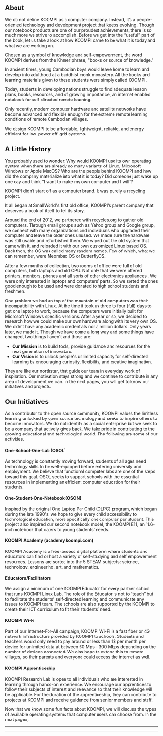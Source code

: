 ## About

We do not define KOOMPI as a computer company. Instead, it’s a people-oriented technology and development project that keeps evolving. Though our notebook products are one of our proudest achievements, there is so much more we strive to accomplish. Before we get into the “useful” part of the book, let us take a look at how KOOMPI came to be what it is today and what we are working on.

Chosen as a symbol of knowledge and self-empowerment, the word KOOMPI derives from the Khmer phrase, "books or source of knowledge."

In ancient times, young Cambodian boys would leave home to learn and develop into adulthood at a buddhist monk monastery. All the books and learning materials given to these students were simply called KOOMPI.

Today, students in developing nations struggle to find adequate lesson plans, books, resources, and of growing importance, an internet enabled notebook for self-directed remote learning.

Only recently, modern computer hardware and satellite networks have become advanced and flexible enough for the extreme remote learning conditions of remote Cambodian villages.

We design KOOMPI to be affordable, lightweight, reliable, and energy efficient for low-power off-grid systems. 

## A Little History
You probably used to wonder: Why would KOOMPI use its own operating system when there are already so many variants of Linux, Microsoft Windows or Apple MacOS? Who are the people behind KOOMPI and how did the company materialize into what it is today? Did someone just wake up one day and think “I want to make my own computer and I will”? 

KOOMPI didn’t start off as a computer brand. It was purely a recycling project. 

It all began at SmallWorld's first old office, KOOMPI’s parent company that deserves a book of itself  to tell its story. 

Around the end of 2012, we partnered with recycles.org to gather old computers. Through email groups such as Yahoo group and Google group, we connect with many organizations and individuals who upgraded their computer and leave the older ones unused. We made sure the hardware was still usable and refurbished them. We wiped out the old system that came with it, and reloaded it with our own customized Linux based OS. Back then, the OS was called many random names. Few of which, what we can remember, were Meombao OS or ButterflyOS. 

After a few months of collection, two rooms of office were full of old computers, both laptops and old CPU. Not only that we were offered printers, monitors, phones and all sorts of other electronics appliances . We were only interested in laptops and computers’ parts. So we sorted the ones good enough to be used and were donated to high school students and freshmen.

One problem we had on top of the mountain of old computers was their incompatibility with Linux. At the time it took us three to four (full) days to get one laptop to work, because the computers were initially built for Microsoft Windows specific versions.
After a year or so, we decided to research how we could make our own hardware along with its very own OS. We didn’t have any academic credentials nor a million dollars.
Only years later, we made it. Though we have come a long way and some things have changed, two things haven’t and those are:

- **Our Mission** is to build tools, provide guidance and resources for the next generation of innovators.
- **Our Vision** is to unlock people's unlimited capacity for self-directed learning by encouraging curiosity, flexibility, and creative imagination.

They are like our northstar, that guide our team in everyday work of inspiration. Our motivation stays strong and we continue to contribute in any area of development we can. In the next pages, you will get to know our initiatives and projects.

## Our Initiatives

As a contributor to the open source community, KOOMPI values the limitless learning unlocked by open source technology and seeks to inspire others to become innovators. We do not identify as a social enterprise but we seek to be a company that actively gives back. We take pride in contributing to the growing educational and technological world. The following are some of our activities. 
 #### **One-School-One-Lab (OSOL)**
 As technology is constantly moving forward, students of all ages need technology skills to be well-equipped before entering university and employment. We believe that functional computer labs are one of the steps toward this goal. OSOL seeks to support schools with the essential resources in implementing an efficient computer education for their students. 

####    **One-Student-One-Notebook (OSON)**
Inspired by the original One Laptop Per Child (OLPC) program, which began during the late 1990's, we hope to give every child accessibility to technological education, more specifically one computer per student. This project also inspired our second notebook model, the KOOMPI E11, an 11.6-inch notebook that caters to young students’ needs. 

#### **KOOMPI Academy (academy.koompi.com)** 
KOOMPI Academy is a free-access digital platform where students and educators can find or host a variety of self-studying and self empowerment resources. Lessons are sorted into the 5 STEAM subjects: science, technology, engineering, art, and mathematics. 

#### **Educators/Facilitators**
We assign a minimum of one KOOMPI Educator for every partner school that runs KOOMPI Linux Lab. The role of the Educator is not to “teach” but to facilitate the students’ self-directed learning and communicate any issues to KOOMPI team. The schools are also supported by the KOOMPI to create their ICT curriculum to fit their students’ need.

#### **KOOMPI Wi-Fi**
Part of our Internet-For-All campaign, KOOMPI Wi-Fi is a fast fiber or 4G network  infrastructure provided by KOOMPI to schools. Students and teachers would only need to pay around or less than 1$ per month per device for unlimited data at between 60 Mps - 300 Mbps depending on the number of devices connected. We also hope to extend this to remote villages, so their parents and everyone could access the internet as well.

#### **KOOMPI Apprenticeship**
KOOMPI Research Lab is open to all individuals who are interested in learning through hands-on experience. We encourage our apprentices to follow their subjects of interest and relevance so that their knowledge will be applicable. For the duration of the apprenticeship, they can contribute to projects at KOOMPI and receive guidance from senior members and staff. 

Now that we know some fun facts about KOOMPI, we will discuss the types of available operating systems that computer users can choose from. In the next pages, 

---
---